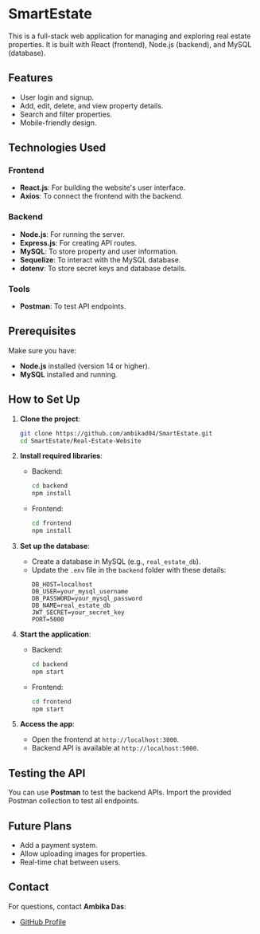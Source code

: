 # SmartEstate

This is a full-stack web application for managing and exploring real estate properties. It is built with React (frontend), Node.js (backend), and MySQL (database).

## Features

- User login and signup.
- Add, edit, delete, and view property details.
- Search and filter properties.
- Mobile-friendly design.

## Technologies Used

### Frontend
- **React.js**: For building the website's user interface.
- **Axios**: To connect the frontend with the backend.

### Backend
- **Node.js**: For running the server.
- **Express.js**: For creating API routes.
- **MySQL**: To store property and user information.
- **Sequelize**: To interact with the MySQL database.
- **dotenv**: To store secret keys and database details.

### Tools
- **Postman**: To test API endpoints.

## Prerequisites

Make sure you have:
- **Node.js** installed (version 14 or higher).
- **MySQL** installed and running.

## How to Set Up

1. **Clone the project**:
   ```bash
   git clone https://github.com/ambikad04/SmartEstate.git
   cd SmartEstate/Real-Estate-Website
   ```

2. **Install required libraries**:
   - Backend:
     ```bash
     cd backend
     npm install
     ```
   - Frontend:
     ```bash
     cd frontend
     npm install
     ```

3. **Set up the database**:
   - Create a database in MySQL (e.g., `real_estate_db`).
   - Update the `.env` file in the `backend` folder with these details:
     ```env
     DB_HOST=localhost
     DB_USER=your_mysql_username
     DB_PASSWORD=your_mysql_password
     DB_NAME=real_estate_db
     JWT_SECRET=your_secret_key
     PORT=5000
     ```

4. **Start the application**:
   - Backend:
     ```bash
     cd backend
     npm start
     ```
   - Frontend:
     ```bash
     cd frontend
     npm start
     ```

5. **Access the app**:
   - Open the frontend at `http://localhost:3000`.
   - Backend API is available at `http://localhost:5000`.

## Testing the API

You can use **Postman** to test the backend APIs. Import the provided Postman collection to test all endpoints.

## Future Plans

- Add a payment system.
- Allow uploading images for properties.
- Real-time chat between users.

## Contact

For questions, contact **Ambika Das**:
- [GitHub Profile](https://github.com/ambikad04)
